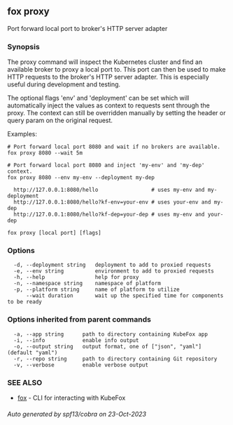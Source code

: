 ## fox proxy

Port forward local port to broker's HTTP server adapter

### Synopsis


The proxy command will inspect the Kubernetes cluster and find an available
broker to proxy a local port to. This port can then be used to make HTTP
requests to the broker's HTTP server adapter. This is especially useful during
development and testing.

The optional flags 'env' and 'deployment' can be set which will automatically
inject the values as context to requests sent through the proxy. The context
can still be overridden manually by setting the header or query param on the 
original request.

Examples:

    # Port forward local port 8080 and wait if no brokers are available.
    fox proxy 8080 --wait 5m

    # Port forward local port 8080 and inject 'my-env' and 'my-dep' context.
    fox proxy 8080 --env my-env --deployment my-dep
    
      http://127.0.0.1:8080/hello                 # uses my-env and my-deployment
      http://127.0.0.1:8080/hello?kf-env=your-env # uses your-env and my-dep
      http://127.0.0.1:8080/hello?kf-dep=your-dep # uses my-env and your-dep


```
fox proxy [local port] [flags]
```

### Options

```
  -d, --deployment string   deployment to add to proxied requests
  -e, --env string          environment to add to proxied requests
  -h, --help                help for proxy
  -n, --namespace string    namespace of platform
  -p, --platform string     name of platform to utilize
      --wait duration       wait up the specified time for components to be ready
```

### Options inherited from parent commands

```
  -a, --app string      path to directory containing KubeFox app
  -i, --info            enable info output
  -o, --output string   output format, one of ["json", "yaml"] (default "yaml")
  -r, --repo string     path to directory containing Git repository
  -v, --verbose         enable verbose output
```

### SEE ALSO

* [fox](fox.md)	 - CLI for interacting with KubeFox

###### Auto generated by spf13/cobra on 23-Oct-2023
